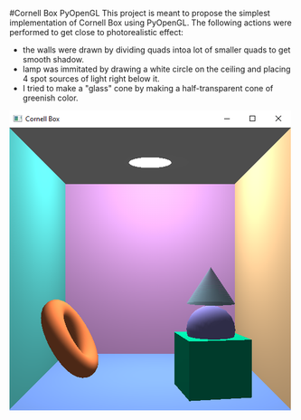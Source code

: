#Cornell Box PyOpenGL
This project is meant to propose the simplest implementation of Cornell Box using PyOpenGL. The following actions were performed to get close to photorealistic effect:
* the walls were drawn by dividing quads intoa lot of smaller quads to get smooth shadow.
* lamp was immitated by drawing a white circle on the ceiling and placing 4 spot sources of light right below it.
* I tried to make a "glass" cone by making a half-transparent cone of greenish color.

![img](img.png)
